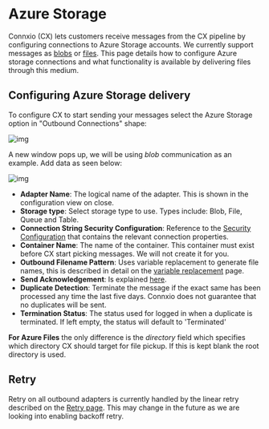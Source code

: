 # Azure Storage

Connxio (CX) lets customers receive messages from the CX pipeline by configuring connections to Azure Storage accounts. We currently support messages as [blobs](https://azure.microsoft.com/en-us/services/storage/blobs/) or [files](https://docs.microsoft.com/en-us/azure/storage/files/storage-how-to-create-file-share?tabs=azure-portal). This page details how to configure Azure storage connections and what functionality is available by delivering files through this medium.

## Configuring Azure Storage delivery

To configure CX to start sending your messages select the Azure Storage option in "Outbound Connections" shape:

![img](https://cmhpictsa.blob.core.windows.net/pictures/Outbound%20adapter%20menu.PNG?sv=2020-08-04&st=2021-11-08T12%3A31%3A58Z&se=2040-11-09T12%3A31%3A00Z&sr=b&sp=r&sig=a6JtbEkJT287%2BgNvJN3pR5fpONaBX6eyXHeDQS%2FD5cs%3D)

A new window pops up, we will be using *blob* communication as an example. Add data as seen below:

![img](https://cmhpictsa.blob.core.windows.net/pictures/Azure%20storage%20outbound%20config.png?sv=2020-08-04&st=2022-05-02T11%3A58%3A37Z&se=2040-05-03T11%3A58%3A00Z&sr=b&sp=r&sig=%2BtYKjaHUTO2l6eaV4h%2BnMnhTTZrplJu2A5JyqM9NjHM%3D)

- **Adapter Name**: The logical name of the adapter. This is shown in the configuration view on close.
- **Storage type**: Select storage type to use. Types include: Blob, File, Queue and Table.
- **Connection String Security Configuration**: Reference to the [Security Configuration](/connxio-portal/security-configurations) that contains the relevant connection properties.
- **Container Name**: The name of the container. This container must exist before CX start picking messages. We will not create it for you.
- **Outbound Filename Pattern**: Uses variable replacement to generate file names, this is described in detail on the [variable replacement](/connxio-portal/variables/variable-replacement) page.
- **Send Acknowledgement**: Is explained [here](/integrations/adapters/outbound/Acknowledgment).
- **Duplicate Detection**: Terminate the message if the exact same has been processed any time the last five days. Connxio does not guarantee that no duplicates will be sent.
- **Termination Status**: The status used for logged in when a duplicate is terminated. If left empty, the status will default to 'Terminated'

**For Azure Files** the only difference is the *directory* field which specifies which directory CX should target for file pickup. If this is kept blank the root directory is used.

## Retry

Retry on all outbound adapters is currently handled by the linear retry described on the [Retry page](/integrations/retry). This may change in the future as we are looking into enabling backoff retry.
